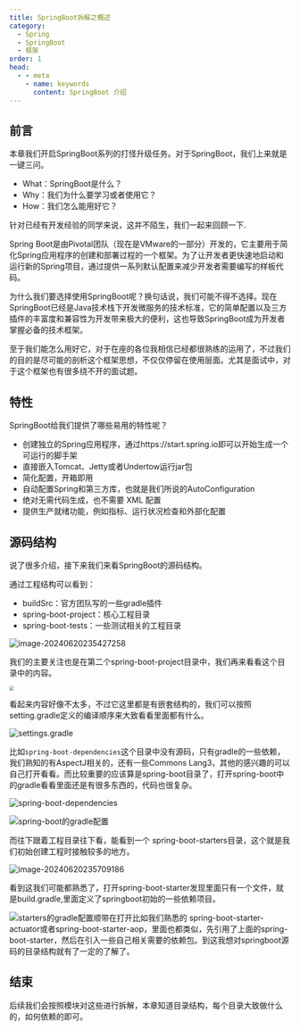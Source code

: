 ```yaml
---
title: SpringBoot拆解之概述
category:
  - Spring
  - SpringBoot
  - 框架
order: 1
head:
  - - meta
    - name: keywords
      content: SpringBoot 介绍
---
```

## 前言

本章我们开启SpringBoot系列的打怪升级任务。对于SpringBoot，我们上来就是一键三问。

- What：SpringBoot是什么？
- Why：我们为什么要学习或者使用它？
- How：我们怎么能用好它？

针对已经有开发经验的同学来说，这并不陌生，我们一起来回顾一下.

<!-- more -->

Spring Boot是由Pivotal团队（现在是VMware的一部分）开发的，它主要用于简化Spring应用程序的创建和部署过程的一个框架。为了让开发者更快速地启动和运行新的Spring项目，通过提供一系列默认配置来减少开发者需要编写的样板代码。

为什么我们要选择使用SpringBoot呢？换句话说，我们可能不得不选择。现在SpringBoot已经是Java技术栈下开发微服务的技术标准，它的简单配置以及三方插件的丰富度和兼容性为开发带来极大的便利，这也导致SpringBoot成为开发者掌握必备的技术框架。

至于我们能怎么用好它，对于在座的各位我相信已经都很熟练的运用了，不过我们的目的是尽可能的剖析这个框架思想，不仅仅停留在使用层面。尤其是面试中，对于这个框架也有很多绕不开的面试题。

## 特性

SpringBoot给我们提供了哪些易用的特性呢？

- 创建独立的Spring应用程序，通过https://start.spring.io即可以开始生成一个可运行的脚手架
- 直接嵌入Tomcat、Jetty或者Undertow运行jar包
- 简化配置，开箱即用
- 自动配置Spring和第三方库，也就是我们所说的AutoConfiguration
- 绝对无需代码生成，也不需要 XML 配置
- 提供生产就绪功能，例如指标、运行状况检查和外部化配置

## 源码结构

说了很多介绍，接下来我们来看SpringBoot的源码结构。

[SpringBoot官方Github地址]: https://github.com/spring-projects/spring-boot/tree/v2.3.4.RELEASE	"SpringBoot官方Github地址"

通过工程结构可以看到：

- buildSrc：官方团队写的一些gradle插件
- spring-boot-project：核心工程目录
- spring-boot-tests：一些测试相关的工程目录

![image-20240620235427258](https://img.shell101.com/miicoblog/image-20240620235427258.png)

我们的主要关注也是在第二个spring-boot-project目录中，我们再来看看这个目录中的内容。

<img src="http://img.codeagles.com/miicoblog/20240616170939.png" style="zoom:50%;" />

看起来内容好像不太多，不过它这里都是有嵌套结构的，我们可以按照setting.gradle定义的编译顺序来大致看看里面都有什么。

![settings.gradle](http://img.codeagles.com/miicoblog/20240616172120.png)

比如`spring-boot-dependencies`这个目录中没有源码，只有gradle的一些依赖，我们熟知的有AspectJ相关的，还有一些Commons Lang3，其他的感兴趣的可以自己打开看看。而比较重要的应该算是spring-boot目录了，打开spring-boot中的gradle看看里面还是有很多东西的，代码也很复杂。

![spring-boot-dependencies](https://img.shell101.com/miicoblog/image-20240620235517438.png)

![spring-boot的gradle配置](http://img.codeagles.com/miicoblog/image-20240616173217426.png)

而往下跟着工程目录往下看，能看到一个 spring-boot-starters目录，这个就是我们初始创建工程时接触较多的地方。

![image-20240620235709186](https://img.shell101.com/miicoblog/image-20240620235709186.png)

看到这我们可能都熟悉了，打开spring-boot-starter发现里面只有一个文件，就是build.gradle,里面定义了springboot初始的一些依赖项目。

![starters的gradle配置](http://img.codeagles.com/miicoblog/image-20240616173909326.png)顺带在打开比如我们熟悉的 spring-boot-starter-actuator或者spring-boot-starter-aop，里面也都类似，先引用了上面的spring-boot-starter，然后在引入一些自己相关需要的依赖包。到这我想对springboot源码的目录结构就有了一定的了解了。

## 结束

后续我们会按照模块对这些进行拆解，本章知道目录结构，每个目录大致做什么的，如何依赖的即可。